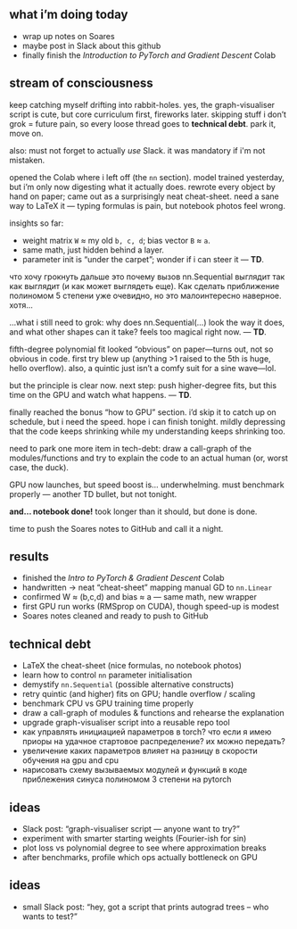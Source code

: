## what i’m doing today
- wrap up notes on Soares
- maybe post in Slack about this github
- finally finish the *Introduction to PyTorch and Gradient Descent* Colab

## stream of consciousness
keep catching myself drifting into rabbit-holes. yes, the graph-visualiser script is cute, but core curriculum first, fireworks later.
skipping stuff i don’t grok = future pain, so every loose thread goes to **technical debt**. park it, move on.

also: must not forget to actually *use* Slack. it was mandatory if i'm not mistaken.

opened the Colab where i left off (the `nn` section). model trained yesterday, but i’m only now digesting what it actually does. rewrote every object by hand on paper; 
came out as a surprisingly neat cheat-sheet. 
need a sane way to LaTeX it — typing formulas is pain, but notebook photos feel wrong.

insights so far:  
- weight matrix `W` ≈ my old `b, c, d`; bias vector `B` ≈ `a`.  
- same math, just hidden behind a layer.  
- parameter init is “under the carpet”; wonder if i can steer it — **TD**.

что хочу грокнуть дальше это почему вызов nn.Sequential выглядит так как выглядит (и как может выглядеть еще). 
Как сделать приближение полиномом 5 степени уже очевидно, но это малоинтересно наверное. хотя...

…what i still need to grok: why does nn.Sequential(...) look the way it does, and what other shapes can it take? feels too magical right now. — **TD**.

fifth-degree polynomial fit looked “obvious” on paper—turns out, not so obvious in code. first try blew up (anything >1 raised to the 5th is huge, hello overflow).
also, a quintic just isn’t a comfy suit for a sine wave—lol.

but the principle is clear now. next step: push higher-degree fits, but this time on the GPU and watch what happens. — **TD**.

finally reached the bonus “how to GPU” section. i’d skip it to catch up on schedule, but i need the speed. hope i can finish tonight. 
mildly depressing that the code keeps shrinking while my understanding keeps shrinking too.

need to park one more item in tech-debt: draw a call-graph of the modules/functions and try to explain the code to an actual human (or, worst case, the duck).

GPU now launches, but speed boost is… underwhelming. must benchmark properly — another TD bullet, but not tonight.

**and… notebook done!** took longer than it should, but done is done.

time to push the Soares notes to GitHub and call it a night.

## results
- finished the *Intro to PyTorch & Gradient Descent* Colab  
- handwritten → neat “cheat-sheet” mapping manual GD to `nn.Linear`  
- confirmed W ≈ (b,c,d) and bias ≈ a — same math, new wrapper  
- first GPU run works (RMSprop on CUDA), though speed-up is modest  
- Soares notes cleaned and ready to push to GitHub

## technical debt
- LaTeX the cheat-sheet (nice formulas, no notebook photos)  
- learn how to control `nn` parameter initialisation  
- demystify `nn.Sequential` (possible alternative constructs)  
- retry quintic (and higher) fits on GPU; handle overflow / scaling  
- benchmark CPU vs GPU training time properly  
- draw a call-graph of modules & functions and rehearse the explanation  
- upgrade graph-visualiser script into a reusable repo tool
- как управлять инициацией параметров в torch? что если я имею приоры на удачное стартовое распределение? их можно передать?
- увеличение каких параметров влияет на разницу в скорости обучения на gpu and cpu
- нарисовать схему вызываемых модулей и функций в коде приблежения синуса полиномом 3 степени на pytorch

## ideas
- Slack post: “graph-visualiser script — anyone want to try?”  
- experiment with smarter starting weights (Fourier-ish for sin)  
- plot loss vs polynomial degree to see where approximation breaks  
- after benchmarks, profile which ops actually bottleneck on GPU  

## ideas
- small Slack post: “hey, got a script that prints autograd trees – who wants to test?”
